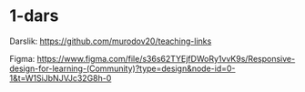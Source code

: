 # 1-dars

Darslik: https://github.com/murodov20/teaching-links


Figma: https://www.figma.com/file/s36s62TYEjfDWoRy1vvK9s/Responsive-design-for-learning-(Community)?type=design&node-id=0-1&t=W1SiJbNJVJc32G8h-0